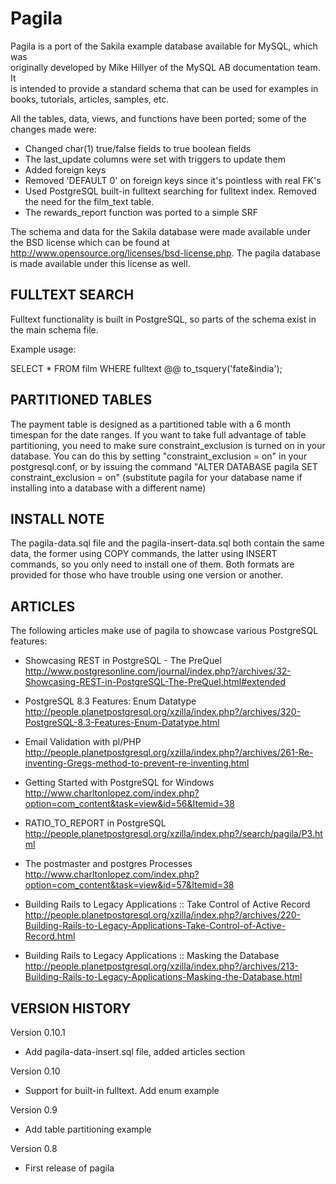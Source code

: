 Pagila
======

Pagila is a port of the Sakila example database available for MySQL, which was  
originally developed by Mike Hillyer of the MySQL AB documentation team. It  
is intended to provide a standard schema that can be used for examples in 
books, tutorials, articles, samples, etc.

All the tables, data, views, and functions have been ported; some of the
changes made were:

* Changed char(1) true/false fields to true boolean fields
* The last_update columns were set with triggers to update them
* Added foreign keys
* Removed 'DEFAULT 0' on foreign keys since it's pointless with real FK's
* Used PostgreSQL built-in fulltext searching for fulltext index.
  Removed the need for the film_text table.
* The rewards_report function was ported to a simple SRF

The schema and data for the Sakila database were made available under the BSD
license which can be found at http://www.opensource.org/licenses/bsd-license.php.
The pagila database is made available under this license as well.  


FULLTEXT SEARCH
---------------

Fulltext functionality is built in PostgreSQL, so parts of the schema exist
in the main schema file. 

Example usage:

SELECT * FROM film WHERE fulltext @@ to_tsquery('fate&india');


PARTITIONED TABLES
------------------

The payment table is designed as a partitioned table with a 6 month timespan
for the date ranges. 
If you want to take full advantage of table partitioning, you need to make
sure constraint_exclusion is turned on in your database. You can do this by
setting "constraint_exclusion = on" in your postgresql.conf, or by issuing the
command "ALTER DATABASE pagila SET constraint_exclusion = on" (substitute
pagila for your database name if installing into a database with a different
name)


INSTALL NOTE
------------

The pagila-data.sql file and the pagila-insert-data.sql both contain the same
data, the former using COPY commands, the latter using INSERT commands, so you 
only need to install one of them. Both formats are provided for those who have
trouble using one version or another.


ARTICLES
--------------

The following articles make use of pagila to showcase various PostgreSQL
features:

* Showcasing REST in PostgreSQL - The PreQuel
http://www.postgresonline.com/journal/index.php?/archives/32-Showcasing-REST-in-PostgreSQL-The-PreQuel.html#extended

* PostgreSQL 8.3 Features: Enum Datatype
http://people.planetpostgresql.org/xzilla/index.php?/archives/320-PostgreSQL-8.3-Features-Enum-Datatype.html

* Email Validation with pl/PHP
http://people.planetpostgresql.org/xzilla/index.php?/archives/261-Re-inventing-Gregs-method-to-prevent-re-inventing.html

* Getting Started with PostgreSQL for Windows
http://www.charltonlopez.com/index.php?option=com_content&task=view&id=56&Itemid=38

* RATIO_TO_REPORT in PostgreSQL
http://people.planetpostgresql.org/xzilla/index.php?/search/pagila/P3.html

* The postmaster and postgres Processes
http://www.charltonlopez.com/index.php?option=com_content&task=view&id=57&Itemid=38

* Building Rails to Legacy Applications :: Take Control of Active Record
http://people.planetpostgresql.org/xzilla/index.php?/archives/220-Building-Rails-to-Legacy-Applications-Take-Control-of-Active-Record.html

* Building Rails to Legacy Applications :: Masking the Database
http://people.planetpostgresql.org/xzilla/index.php?/archives/213-Building-Rails-to-Legacy-Applications-Masking-the-Database.html


VERSION HISTORY
---------------

Version 0.10.1
* Add pagila-data-insert.sql file, added articles section

Version 0.10
* Support for built-in fulltext. Add enum example 

Version 0.9
* Add table partitioning example 

Version 0.8 
* First release of pagila
